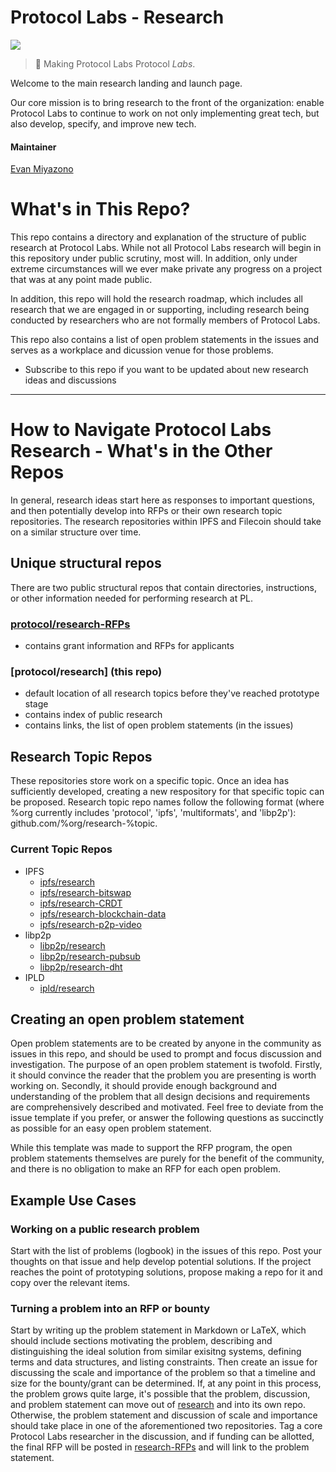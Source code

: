 # Protocol Labs - Research
[![](https://img.shields.io/badge/team-research-0f41f4.svg?style=flat-square)](https://github.com/protocol/research)

> :rocket: Making Protocol Labs Protocol _Labs_.

Welcome to the main research landing and launch page.  

Our core mission is to bring research to the front of the organization: enable Protocol Labs to continue to work on not only implementing great tech, but also develop, specify, and improve new tech.

#### Maintainer
 [Evan Miyazono](https://github.com/miyazono)

# What's in This Repo?

This repo contains a directory and explanation of the structure of public research at Protocol Labs.  While not all Protocol Labs research will begin in this repository under public scrutiny, most will.  In addition, only under extreme circumstances will we ever make private any progress on a project that was at any point made public.

In addition, this repo will hold the research roadmap, which includes all research that we are engaged in or supporting, including research being conducted by researchers who are not formally members of Protocol Labs.

This repo also contains a list of open problem statements in the issues and serves as a workplace and dicussion venue for those problems.


 - Subscribe to this repo if you want to be updated about new research ideas and discussions

---


# How to Navigate Protocol Labs Research - What's in the Other Repos
In general, research ideas start here as responses to important questions, and then potentially develop into RFPs or their own research topic repositories.  The research repositories within IPFS and Filecoin should take on a similar structure over time.

## Unique structural repos
There are two public structural repos that contain directories, instructions, or other information needed for performing research at PL.


### [protocol/research-RFPs](https://github.com/protocol/research-RFPs)
 - contains grant information and RFPs for applicants

### [protocol/research]  **(this repo)**
 - default location of all research topics before they've reached prototype stage
 - contains index of public research
 - contains links, the list of open problem statements (in the issues)


## Research Topic Repos 
These repositories store work on a specific topic.  Once an idea has sufficiently developed, creating a new respository for that specific topic can be proposed.  Research topic repo names follow the following format (where %org currently includes 'protocol', 'ipfs', 'multiformats', and 'libp2p'): github.com/%org/research-%topic.

### Current Topic Repos

- IPFS
  - [ipfs/research](https://github.com/ipfs/research)
  - [ipfs/research-bitswap](https://github.com/ipfs/research-bitswap/)
  - [ipfs/research-CRDT](https://github.com/ipfs/research-CRDT/)
  - [ipfs/research-blockchain-data](https://github.com/ipfs/research-blockchain-data/)
  - [ipfs/research-p2p-video](https://github.com/ipfs/research-p2p-video/)
- libp2p
  - [libp2p/research](https://github.com/libp2p/research)
  - [libp2p/research-pubsub](https://github.com/libp2p/research-pubsub/)
  - [libp2p/research-dht](https://github.com/libp2p/research-dht/)
- IPLD  
  - [ipld/research](https://github.com/ipld/research)

## Creating an open problem statement
Open problem statements are to be created by anyone in the community as issues in this repo, and should be used to prompt and focus discussion and investigation.
The purpose of an open problem statement is twofold.  Firstly, it should convince the reader that the problem you are presenting is worth working on.  Secondly, it should provide enough background and understanding of the problem that all design decisions and requirements are comprehensively described and motivated.  Feel free to deviate from the issue template if you prefer, or answer the following questions as succinctly as possible for an easy open problem statement.

While this template was made to support the RFP program, the open problem statements themselves are purely for the benefit of the community, and there is no obligation to make an RFP for each open problem.

## Example Use Cases

### Working on a public research problem
Start with the list of problems (logbook) in the issues of this repo.  Post your thoughts on that issue and help develop potential solutions.  If the project reaches the point of prototyping solutions, propose making a repo for it and copy over the relevant items.

### Turning a problem into an RFP or bounty
Start by writing up the problem statement in Markdown or LaTeX, which should include sections motivating the problem, describing and distinguishing the ideal solution from similar exisitng systems, defining terms and data structures, and listing constraints.  Then create an issue for discussing the scale and importance of the problem so that a timeline and size for the bounty/grant can be determined.  If, at any point in this process, the problem grows quite large, it's possible that the problem, discussion, and problem statement can move out of [research](https://github.com/protocol/research) and into its own repo.  Otherwise, the problem statement and discussion of scale and importance should take place in one of the aforementioned two repositories.  Tag a core Protocol Labs researcher in the discussion, and if funding can be allotted, the final RFP will be posted in [research-RFPs](https://github.com/protocol/research-RFPs) and will link to the problem statement.


